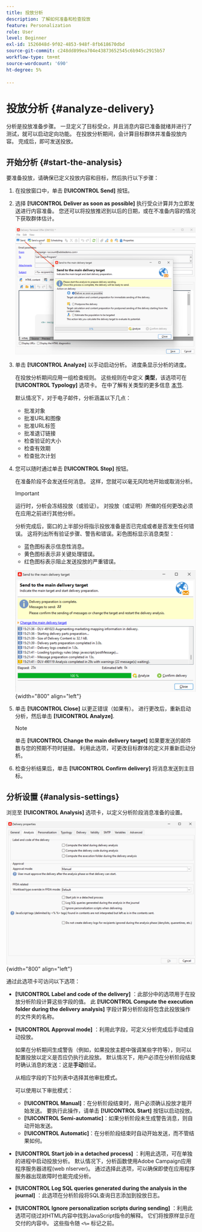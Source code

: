 ```yaml
---
title: 投放分析
description: 了解如何准备和检查投放
feature: Personalization
role: User
level: Beginner
exl-id: 1526048d-9f02-4853-948f-8fb618670dbd
source-git-commit: c248dd899ea704e43873652545c6b945c2915b57
workflow-type: tm+mt
source-wordcount: '690'
ht-degree: 5%

---
```


# 投放分析 {#analyze-delivery}

分析是投放准备步骤。 一旦定义了目标受众，并且消息内容已准备就绪并进行了测试，就可以启动定向功能。 在投放分析期间，会计算目标群体并准备投放内容。 完成后，即可发送投放。

## 开始分析 {#start-the-analysis}

要准备投放，请确保已定义投放内容和目标，然后执行以下步骤：

1. 在投放窗口中，单击 **[!UICONTROL Send]** 按钮。
1. 选择 **[!UICONTROL Deliver as soon as possible]** 执行受众计算并为立即发送进行内容准备。 您还可以将投放推迟到以后的日期，或在不准备内容的情况下获取群体估计。

   ![](assets/delivery-analysis-start.png)

1. 单击 **[!UICONTROL Analyze]** 以手动启动分析。 进度条显示分析的进度。

   在投放分析期间应用一组检查规则。 这些规则在中定义 **类型**，该选项可在 **[!UICONTROL Typology]** 选项卡。 在中了解有关类型的更多信息 [本节](../../automation/campaign-opt/campaign-typologies.md).

   默认情况下，对于电子邮件，分析涵盖以下几点：

   * 批准对象
   * 批准URL和图像
   * 批准URL标签
   * 批准退订链接
   * 检查验证的大小
   * 检查有效期
   * 检查批次计划


1. 您可以随时通过单击 **[!UICONTROL Stop]** 按钮。

   在准备阶段不会发送任何消息。 这样，您就可以毫无风险地开始或取消分析。

   >[!IMPORTANT]
   >
   >运行时，分析会冻结投放（或验证）。 对投放（或证明）所做的任何更改必须在应用之前进行其他分析。

   分析完成后，窗口的上半部分将指示投放准备是否已完成或者是否发生任何错误。 这将列出所有验证步骤、警告和错误。彩色图标显示消息类型：

   * 蓝色图标表示信息性消息。
   * 黄色图标表示非关键处理错误。
   * 红色图标表示阻止发送投放的严重错误。

   ![](assets/delivery-analysis-results.png){width="800" align="left"}

1. 单击 **[!UICONTROL Close]** 以更正错误（如果有）。 进行更改后，重新启动分析，然后单击 **[!UICONTROL Analyze]**.

   >[!NOTE]
   >
   >单击 **[!UICONTROL Change the main delivery target]** 如果要发送的邮件数与您的预期不符时链接。 利用此选项，可更改目标群体的定义并重新启动分析。
   >

1. 检查分析结果后，单击 **[!UICONTROL Confirm delivery]** 将消息发送到主目标。


## 分析设置 {#analysis-settings}

浏览至 **[!UICONTROL Analysis]** 选项卡，以定义分析阶段消息准备的设置。

![](assets/delivery-properties-analysis-tab.png){width="800" align="left"}

通过此选项卡可访问以下选项：

* **[!UICONTROL Label and code of the delivery]** ：此部分中的选项用于在投放分析阶段计算这些字段的值。 此 **[!UICONTROL Compute the execution folder during the delivery analysis]** 字段计算分析阶段将包含此投放操作的文件夹的名称。

* **[!UICONTROL Approval mode]** ：利用此字段，可定义分析完成后手动或自动投放。

  如果在分析期间生成警告（例如，如果投放主题中强调某些字符等），则可以配置投放以定义是否应仍执行此投放。 默认情况下，用户必须在分析阶段结束时确认消息的发送：这是&#x200B;**手动**&#x200B;验证。

  从相应字段的下拉列表中选择其他审批模式。

  可以使用以下审批模式：

   * **[!UICONTROL Manual]**：在分析阶段结束时，用户必须确认投放才能开始发送。 要执行此操作，请单击 **[!UICONTROL Start]** 按钮以启动投放。
   * **[!UICONTROL Semi-automatic]**：如果分析阶段未生成警告消息，则自动开始发送。
   * **[!UICONTROL Automatic]**：在分析阶段结束时自动开始发送，而不管结果如何。

* **[!UICONTROL Start job in a detached process]** ：利用此选项，可在单独的进程中启动投放分析。 默认情况下，分析函数使用Adobe Campaign应用程序服务器进程(web nlserver)。 通过选择此选项，可以确保即使在应用程序服务器出现故障时也能完成分析。
* **[!UICONTROL Log SQL queries generated during the analysis in the journal]** ：此选项在分析阶段将SQL查询日志添加到投放日志。
* **[!UICONTROL Ignore personalization scripts during sending]** ：利用此选项可绕过对HTML内容中找到JavaScript指令的解释。 它们将按原样显示在交付的内容中。 这些指令随 `<%=` 标记之前。
